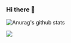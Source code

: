 ### Hi there 👋

![Anurag's github stats](https://github-readme-stats.vercel.app/api?username=Olivier21200)

![](https://arturssmirnovs.github.io/github-profile-readme-generator/images/banner.png)

<!--
**Olivier21200/Olivier21200** is a ✨ _special_ ✨ repository because its `README.md` (this file) appears on your GitHub profile.

Here are some ideas to get you started:

- 🔭 I’m currently working on ...
- 🌱 I’m currently learning ...
- 👯 I’m looking to collaborate on ...
- 🤔 I’m looking for help with ...
- 💬 Ask me about ...
- 📫 How to reach me: ...
- 😄 Pronouns: ...
- ⚡ Fun fact: ...




